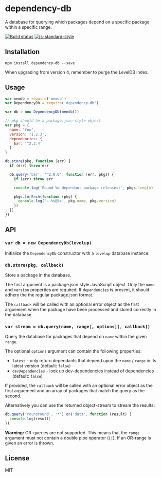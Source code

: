 # dependency-db

A database for querying which packages depend on a specific package
within a specific range.

[![Build status](https://travis-ci.org/watson/dependency-db.svg?branch=master)](https://travis-ci.org/watson/dependency-db)
[![js-standard-style](https://img.shields.io/badge/code%20style-standard-brightgreen.svg?style=flat)](https://github.com/feross/standard)

## Installation

```
npm install dependency-db --save
```

When upgrading from version 4, remember to purge the LevelDB index.

## Usage

```js
var memdb = require('memdb')
var DependencyDb = require('dependency-db')

var db = new DependencyDb(memdb())

// pkg should be a package.json style object
var pkg = {
  name: 'foo',
  version: '1.2.3',
  dependencies: {
    bar: '^2.3.4'
  }
}

db.store(pkg, function (err) {
  if (err) throw err

  db.query('bar', '^2.0.0', function (err, pkgs) {
    if (err) throw err

    console.log('Found %d dependant package releases:', pkgs.length)

    pkgs.forEach(function (pkg) {
      console.log('- %s@%s', pkg.name, pkg.version)
    })
  })
})
```

## API

### `var db = new DependencyDb(levelup)`

Initialize the `DependencyDb` constructor with a `levelup` database
instance.

### `db.store(pkg, callback)`

Store a package in the database.

The first argument is a package.json style JavaScript object. Only
the `name` and `version` properties are required. If `dependencies` is
present, it should adhere the the regular package.json format.

The `callback` will be called with an optional error object as the first
arguement when the package have been processed and stored correctly in
the database.

### `var stream = db.query(name, range[, options][, callback])`

Query the database for packages that depend on `name` within the given
`range`.

The optional `options` argument can contain the following properties:

- `latest` - only return dependants that depend upon the `name` /
  `range` in its latest version (default: `false`)
- `devDependencies` - look up dev-dependencies instead of dependencies
  (default: `false`)

If provided, the `callback` will be called with an optional error object
as the first arguement and an array of packages that match the query as
the second.

Alternatively you can use the returned object-stream to stream the
results:

```js
db.query('roundround', '*').on('data', function (result) {
  console.log(result)
})
```

**Warning:** OR-queries are not supported. This means that the `range`
argument must not contain a double pipe operator (`||`). If an OR-range
is given an error is thrown.

## License

MIT
